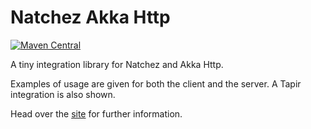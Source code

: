 # Natchez Akka Http

[![Maven Central](https://img.shields.io/maven-central/v/io.github.massimosiani/natchez-akka-http_2.13.svg?label=Maven%20Central)](https://search.maven.org/search?q=g:%22io.github.massimosiani%22%20AND%20a:%22natchez-akka-http_2.13%22)

A tiny integration library for Natchez and Akka Http.

Examples of usage are given for both the client and the server. A Tapir integration is also shown.

Head over the [site](http://massimosiani.github.io/natchez-akka-http/) for further information.
